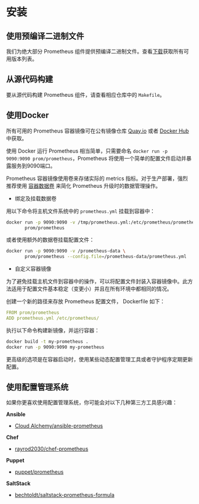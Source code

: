 # 安装

## 使用预编译二进制文件

我们为绝大部分 Prometheus 组件提供预编译二进制文件。查看[下载](https://prometheus.io/download)获取所有可用版本列表。

## 从源代码构建

要从源代码构建 Prometheus 组件，请查看相应仓库中的 `Makefile`。

## 使用Docker

所有可用的 Prometheus 容器镜像可在公有镜像仓库 [Quay.io](https://quay.io/repository/prometheus/prometheus) 或者 [Docker Hub](https://hub.docker.com/u/prom/) 中获取。

使用 Docker 运行 Prometheus 相当简单，只需要命名 `docker run -p 9090:9090 prom/prometheus`，Prometheus 将使用一个简单的配置文件启动并暴露服务到9090端口。

Prometheus 容器镜像使用卷来存储实际的 metrics 指标。对于生产部署，强烈推荐使用 [容器数据卷](https://docs.docker.com/engine/admin/volumes/volumes/) 来简化 Prometheus 升级时的数据管理操作。

* 绑定及挂载数据卷

用以下命令将主机文件系统中的 `prometheus.yml` 挂载到容器中：

```bash
docker run -p 9090:9090 -v /tmp/prometheus.yml:/etc/prometheus/prometheus.yml \
       prom/prometheus
```

或者使用额外的数据卷挂载配置文件：

```bash
docker run -p 9090:9090 -v /prometheus-data \
       prom/prometheus --config.file=/prometheus-data/prometheus.yml
```

* 自定义容器镜像

为了避免挂载主机文件到容器中的操作，可以将配置文件封装入容器镜像中。此方法适用于配置文件基本稳定（变更小）并且在所有环境中都相同的情况。

创建一个新的路径来存放 Prometheus 配置文件， Dockerfile 如下：

```yaml
FROM prom/prometheus
ADD prometheus.yml /etc/prometheus/
```

执行以下命令构建新镜像，并运行容器：

```bash
docker build -t my-prometheus .
docker run -p 9090:9090 my-prometheus
```

更高级的选项是在容器启动时，使用某些动态配置管理工具或者守护程序定期更新配置。

## 使用配置管理系统

如果你更喜欢使用配置管理系统，你可能会对以下几种第三方工具感兴趣：

**Ansible** 
* [Cloud Alchemy/ansible-prometheus](https://github.com/cloudalchemy/ansible-prometheus)

**Chef** 
* [rayrod2030/chef-prometheus](https://github.com/rayrod2030/chef-prometheus)

**Puppet** 
* [puppet/prometheus](https://forge.puppet.com/puppet/prometheus)

**SaltStack**
* [bechtoldt/saltstack-prometheus-formula](https://github.com/bechtoldt/saltstack-prometheus-formula)



